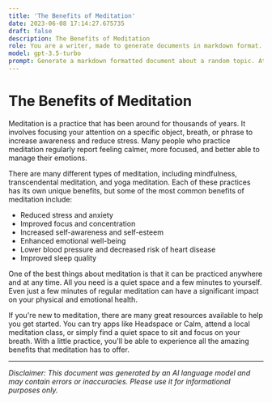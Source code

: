 ```yaml
---
title: 'The Benefits of Meditation'
date: 2023-06-08 17:14:27.675735
draft: false
description: The Benefits of Meditation
role: You are a writer, made to generate documents in markdown format. It is very important that all of the documents you generate are in valid markdown format.
model: gpt-3.5-turbo
prompt: Generate a markdown formatted document about a random topic. At the bottom, include a disclaimer explaining that the document was generated by you. The first line of the document should be the title. Make sure that the entire document is in proper markdown format, using a mix of various tags to make the document visually appealing.
---
```


# The Benefits of Meditation

Meditation is a practice that has been around for thousands of years. It involves focusing your attention on a specific object, breath, or phrase to increase awareness and reduce stress. Many people who practice meditation regularly report feeling calmer, more focused, and better able to manage their emotions. 

There are many different types of meditation, including mindfulness, transcendental meditation, and yoga meditation. Each of these practices has its own unique benefits, but some of the most common benefits of meditation include:

- Reduced stress and anxiety
- Improved focus and concentration
- Increased self-awareness and self-esteem
- Enhanced emotional well-being
- Lower blood pressure and decreased risk of heart disease
- Improved sleep quality

One of the best things about meditation is that it can be practiced anywhere and at any time. All you need is a quiet space and a few minutes to yourself. Even just a few minutes of regular meditation can have a significant impact on your physical and emotional health.

If you're new to meditation, there are many great resources available to help you get started. You can try apps like Headspace or Calm, attend a local meditation class, or simply find a quiet space to sit and focus on your breath. With a little practice, you'll be able to experience all the amazing benefits that meditation has to offer.

---

*Disclaimer: This document was generated by an AI language model and may contain errors or inaccuracies. Please use it for informational purposes only.*